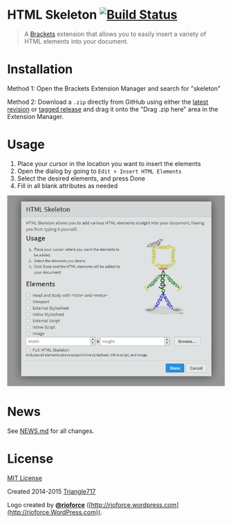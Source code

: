 # HTML Skeleton [![Build Status](https://travis-ci.org/le717/brackets-html-skeleton.svg)](https://travis-ci.org/le717/brackets-html-skeleton) #

> A [Brackets](http://brackets.io) extension that allows you to easily insert a variety of HTML elements into your document.

# Installation #
Method 1: Open the Brackets Extension Manager and search for "skeleton"

Method 2: Download a `.zip` directly from GitHub using either the [latest revision](https://github.com/le717/brackets-html-skeleton/archive/master.zip) or [tagged release](https://github.com/le717/brackets-html-skeleton/releases) and drag it onto the "Drag .zip here" area in the Extension Manager.

# Usage #
1. Place your cursor in the location you want to insert the elements
2. Open the dialog by going to `Edit > Insert HTML Elements`
3. Select the desired elements, and press Done
4. Fill in all blank attributes as needed

![HTML Skeleton dialog screenshot](img/HTML-Skeleton.png)

# News #
See [NEWS.md](NEWS.md) for all changes.

# License #
[MIT License](LICENSE)

Created 2014-2015 [Triangle717](http://le717.github.io)

Logo created by [**@rioforce**](https://github.com/rioforce) ([http://rioforce.wordpress.com](http://rioforce.WordPress.com)).
